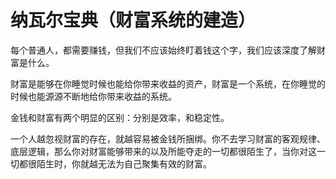 # 纳瓦尔宝典（财富系统的建造）

<style module>
.green {
  color: #41b883;
}
.red{
  color: #FF0000;
}
.blue{
  color: #008080;
}    
</style>
每个普通人，都需要赚钱，但我们不应该始终盯着钱这个字，我们应该深度了解财富是什么。

财富是能够在你睡觉时候也能给你带来收益的资产，财富是一个系统，在你睡觉的时候也能源源不断地给你带来收益的系统。

金钱和财富有两个明显的区别：分别是效率，和稳定性。

一个人越忽视财富的存在，就越容易被金钱所捆绑。你不去学习财富的客观规律、底层逻辑，那么你对财富能够带来的以及所能夺走的一切都很陌生了，当你对这一切都很陌生时，你就越无法为自己聚集有效的财富。

